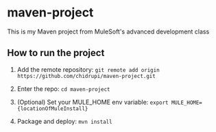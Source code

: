 # maven-project

This is my Maven project from MuleSoft's advanced development class

## How to run the project

1. Add the remote repository: `git remote add origin https://github.com/chidrupi/maven-project.git`

1. Enter the repo: `cd maven-project`

1. (Optional) Set your MULE_HOME env variable: `export MULE_HOME={locationOfMuleInstall}`

1. Package and deploy: `mvn install`

